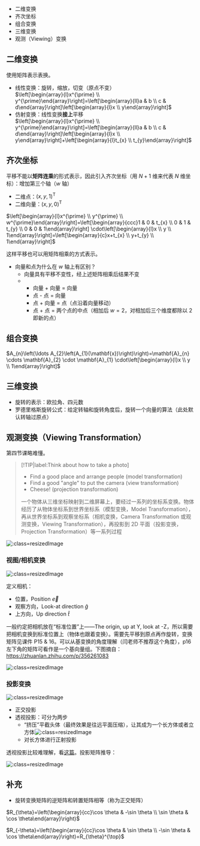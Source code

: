 - 二维变换
- 齐次坐标
- 组合变换
- 三维变换
- 观测（Viewing）变换

## 二维变换

使用矩阵表示表换。

- 线性变换：旋转，缩放，切变（原点不变）  
  $\left[\begin{array}{l}x^{\prime} \\ y^{\prime}\end{array}\right]=\left[\begin{array}{ll}a & b \\ c & d\end{array}\right]\left[\begin{array}{l}x \\ y\end{array}\right]$
- 仿射变换：线性变换**接上**平移  
  $\left[\begin{array}{l}x^{\prime} \\ y^{\prime}\end{array}\right]=\left[\begin{array}{ll}a & b \\ c & d\end{array}\right]\left[\begin{array}{l}x \\ y\end{array}\right]+\left[\begin{array}{l}t_{x} \\ t_{y}\end{array}\right]$

## 齐次坐标

平移不能以**矩阵连乘**的形式表示，因此引入齐次坐标（用 $N + 1$ 维来代表 $N$ 维坐标）：增加第三个轴（$w$ 轴）
- 二维点：$(x, y, 1)^{\mathsf{T}}$
- 二维向量：$(x, y, 0)^{\mathsf{T}}$

$\left[\begin{array}{l}x^{\prime} \\ y^{\prime} \\ w^{\prime}\end{array}\right]=\left[\begin{array}{ccc}1 & 0 & t_{x} \\ 0 & 1 & t_{y} \\ 0 & 0 & 1\end{array}\right] \cdot\left[\begin{array}{l}x \\ y \\ 1\end{array}\right]=\left[\begin{array}{c}x+t_{x} \\ y+t_{y} \\ 1\end{array}\right]$

这样平移也可以用矩阵相乘的方式表示。

- 向量和点为什么在 $w$ 轴上有区别？
  - 向量具有平移不变性，经上述矩阵相乘后结果不变
  - 
    - 向量 + 向量 = 向量
    - 点 - 点 = 向量
    - 点 + 向量 = 点（点沿着向量移动）
    - 点 + 点 = 两个点的中点（相加后 $w = 2$，对相加后三个维度都除以 $2$ 即新的点）

## 组合变换

$A_{n}\left(\ldots A_{2}\left(A_{1}(\mathbf{x})\right)\right)=\mathbf{A}_{n} \cdots \mathbf{A}_{2} \cdot \mathbf{A}_{1} \cdot\left[\begin{array}{l}x \\ y \\ 1\end{array}\right]$

## 三维变换

- 旋转的表示：欧拉角、四元数
- 罗德里格斯旋转公式：给定转轴和旋转角度后，旋转一个向量的算法（此处默认转轴过原点）

## 观测变换（Viewing Transformation）

第四节课略难懂。

> [!TIP|label:Think about how to take a photo]
> - Find a good place and arrange people (model transformation)
> - Find a good "angle" to put the camera (view transformation)
> - Cheese! (projection transformation)
> 
> 一个物体从三维坐标映射到二维屏幕上，要经过一系列的坐标系变换。物体经历了从物体坐标系到世界坐标系（模型变换，Model Transformation），再从世界坐标系到观察坐标系（相机变换，Camera Transformation 或观测变换，Viewing Transformation），再投影到 2D 平面（投影变换，Projection Transformation）等一系列过程

![](_images/0304-00.png ':class=resizedImage')

### 视图/相机变换

![](_images/0304-01.png ':class=resizedImage')

定义相机：
- 位置，Position $\vec{e}$
- 观察方向，Look-at direction $\hat{g}$
- 上方向，Up direction $\hat{t}$

一般约定把相机放在“标准位置”上——The origin, up at Y, look at -Z，所以需要把相机变换到标准位置上（物体也跟着变换）。需要先平移到原点再作旋转，变换矩阵见课件 P15 & 16。可以从基变换的角度理解（闫老师不推荐这个角度），p16 左下角的矩阵可看作是一个基向量组。下图摘自：https://zhuanlan.zhihu.com/p/356261083

![](_images/0304-02.png ':class=resizedImage')

### 投影变换

![](_images/0304-03.png ':class=resizedImage')

- 正交投影
- 透视投影：可分为两步
  - “挤压”平截头体（最终效果是往远平面压缩），让其成为一个长方体或者立方体![](_images/0304-04.png ':class=resizedImage')
  - 对长方体进行正射投影

透视投影比较难理解，看[这篇](https://zhuanlan.zhihu.com/p/359128442)。投影矩阵推导：

![](_images/0304-05.png ':class=resizedImage')

## 补充

- 旋转变换矩阵的逆矩阵和转置矩阵相等（称为正交矩阵）

$R_{\theta}=\left(\begin{array}{cc}\cos \theta & -\sin \theta \\ \sin \theta & \cos \theta\end{array}\right)$

$R_{-\theta}=\left(\begin{array}{cc}\cos \theta & \sin \theta \\ -\sin \theta & \cos \theta\end{array}\right)=R_{\theta}^{\top}$